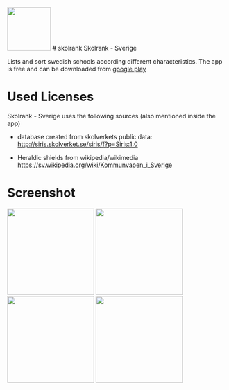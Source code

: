 <img src="https://cloud.githubusercontent.com/assets/2734652/12749978/4abeb23e-c9b4-11e5-95a2-e02a5a274ec2.png" width="100" height="100"/>
# skolrank
Skolrank - Sverige

Lists and sort swedish schools according different characteristics.
The app is free and can be downloaded from <a href="https://play.google.com/store/apps/details?id=se.subsurface.schoolrankswe">google play<a/>

# Used Licenses
Skolrank - Sverige uses the following sources (also mentioned inside the app)
- database created from skolverkets public data: http://siris.skolverket.se/siris/f?p=Siris:1:0

- Heraldic shields from wikipedia/wikimedia https://sv.wikipedia.org/wiki/Kommunvapen_i_Sverige

# Screenshot
<img src="https://cloud.githubusercontent.com/assets/2734652/12749895/bba2542a-c9b3-11e5-919b-dcf2673ad08b.png" width="200">
<img src="https://cloud.githubusercontent.com/assets/2734652/12749893/bba1a566-c9b3-11e5-879c-4b4ba083e203.png" width="200">
<img src="https://cloud.githubusercontent.com/assets/2734652/12749896/bba4b206-c9b3-11e5-968e-7c3ed60b8b61.png" width="200">
<img src="https://cloud.githubusercontent.com/assets/2734652/12749894/bba1e42c-c9b3-11e5-8bec-49ce843f61d8.png" width="200">